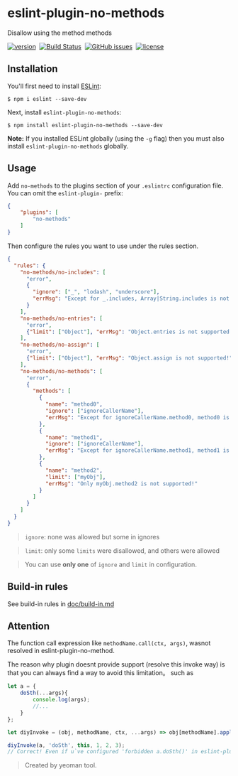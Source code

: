 # eslint-plugin-no-methods

Disallow using the method methods

[![version](https://img.shields.io/npm/v/eslint-plugin-no-methods.svg "version")](https://www.npmjs.com/package/eslint-plugin-no-methods)&nbsp;
[![Build Status](https://img.shields.io/travis/Froguard/eslint-plugin-no-methods.svg)](https://travis-ci.org/Froguard/eslint-plugin-no-methods)&nbsp;
[![GitHub issues](https://img.shields.io/github/issues/Froguard/eslint-plugin-no-methods.svg)](https://github.com/Froguard/eslint-plugin-no-methods/issues?q=is%3Aopen+is%3Aissue)&nbsp;
[![license](https://img.shields.io/github/license/froguard/eslint-plugin-no-methods.svg)](https://github.com/froguard/eslint-plugin-no-methods/blob/master/LICENSE)


## Installation

You'll first need to install [ESLint](http://eslint.org):

```
$ npm i eslint --save-dev
```

Next, install `eslint-plugin-no-methods`:

```
$ npm install eslint-plugin-no-methods --save-dev
```

**Note:** If you installed ESLint globally (using the `-g` flag) then you must also install `eslint-plugin-no-methods` globally.

## Usage

Add `no-methods` to the plugins section of your `.eslintrc` configuration file. You can omit the `eslint-plugin-` prefix:

```json
{
    "plugins": [
        "no-methods"
    ]
}
```

Then configure the rules you want to use under the rules section.

```json
{
  "rules": {
    "no-methods/no-includes": [
      "error", 
      {
        "ignore": ["_", "lodash", "underscore"], 
        "errMsg": "Except for _.includes, Array|String.includes is not supported!"
      }
    ],
    "no-methods/no-entries": [
      "error", 
      {"limit": ["Object"], "errMsg": "Object.entries is not supported!"}
    ],
    "no-methods/no-assign": [
      "error", 
      {"limit": ["Object"], "errMsg": "Object.assign is not supported!"}
    ],
    "no-methods/no-methods": [
      "error", 
      {
        "methods": [
          {
            "name": "method0", 
            "ignore": ["ignoreCallerName"], 
            "errMsg": "Except for ignoreCallerName.method0, method0 is not supported!"
          },
          {
            "name": "method1", 
            "ignore": ["ignoreCallerName"], 
            "errMsg": "Except for ignoreCallerName.method1, method1 is not supported!"
          },
          {
            "name": "method2", 
            "limit": ["myObj"], 
            "errMsg": "Only myObj.method2 is not supported!"
          }
        ]
      }
    ]
  }
}
```

> `ignore`: none was allowed but some in ignores   

> `limit`: only some `limits` were disallowed, and others were allowed

> You can use **only one** of `ignore` and `limit` in configuration.

## Build-in rules

See build-in rules in [doc/build-in.md](https://github.com/Froguard/eslint-plugin-no-methods/blob/master/doc/build-in.md)

## Attention

The function call expression like `methodName.call(ctx, args)`, wasnot resolved in eslint-plugin-no-method.

The reason why plugin doesnt provide support (resolve this invoke way) is that you can always find a way to avoid this limitation。 such as

```js
let a = {
    doSth(...args){
        console.log(args);
        //...
    }
};

let diyInvoke = (obj, methodName, ctx, ...args) => obj[methodName].apply(ctx, args);

diyInvoke(a, 'doSth', this, 1, 2, 3); 
// Correct! Even if u`ve configured 'forbidden a.doSth()' in eslint-plugin-no-methods  
```   

> Created by yeoman tool.
